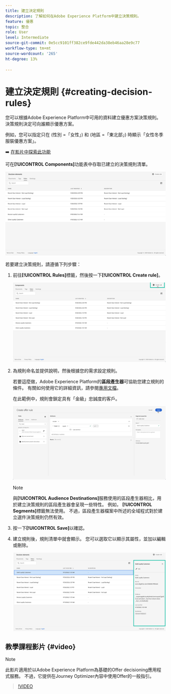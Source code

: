 ```yaml
---
title: 建立決定規則
description: 了解如何在Adobe Experience Platform中建立決策規則。
feature: 優惠
topic: 整合
role: User
level: Intermediate
source-git-commit: 0e5cc9101ff382ce9fde442da38eb46aa28e9c77
workflow-type: tm+mt
source-wordcount: '265'
ht-degree: 13%

---
```


# 建立決定規則 {#creating-decision-rules}

您可以根據Adobe Experience Platform中可用的資料建立優惠方案決策規則。 決策規則決定可向誰顯示優惠方案。

例如，您可以指定只在 (性別 =「女性」) 和 (地區 =「東北部」) 時顯示「女性冬季服裝優惠方案」。

➡️ [在影片中探索此功能](#video)

可在&#x200B;**[!UICONTROL Components]**&#x200B;功能表中存取已建立的決策規則清單。

![](../../assets/decision_rules_list.png)

若要建立決策規則，請遵循下列步驟：

1. 前往&#x200B;**[!UICONTROL Rules]**&#x200B;標籤，然後按一下&#x200B;**[!UICONTROL Create rule]**。

   ![](../../assets/offers_decision_rule_creation.png)

1. 為規則命名並提供說明，然後根據您的需求設定規則。

   若要這麼做，Adobe Experience Platform的&#x200B;**區段產生器**&#x200B;可協助您建立規則的條件。 有關如何使用它的詳細資訊，請參閱[專用文檔](https://experienceleague.adobe.com/docs/experience-platform/segmentation/ui/segment-builder.html)。

   在此範例中，規則會鎖定具有「金級」忠誠度的客戶。

   ![](../../assets/offers_decision_rule_creation_segment.png)

   >[!NOTE]
   >
   >與&#x200B;**[!UICONTROL Audience Destinations]**&#x200B;服務使用的區段產生器相比，用於建立決策規則的區段產生器會呈現一些特性。 例如， **[!UICONTROL Segments]**&#x200B;標籤無法使用。 不過，區段產生器檔案中所述的全域程式對於建立選件決策規則仍然有效。

1. 按一下&#x200B;**[!UICONTROL Save]**&#x200B;以確認。

1. 建立規則後，規則清單中就會顯示。 您可以選取它以顯示其屬性，並加以編輯或刪除。

   ![](../../assets/rule_created.png)

## 教學課程影片 {#video}

>[!NOTE]
>
>此影片適用於以Adobe Experience Platform為基礎的Offer decisioning應用程式服務。 不過，它提供在Journey Optimizer內容中使用Offer的一般指引。

>[!VIDEO](https://video.tv.adobe.com/v/329373?quality=12)
